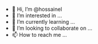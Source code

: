 - 👋 Hi, I’m @hossainel
- 👀 I’m interested in ...
- 🌱 I’m currently learning ...
- 💞️ I’m looking to collaborate on ...
- 📫 How to reach me ...

<!---
hossainel/hossainel is a ✨ special ✨ repository because its `README.md` (this file) appears on your GitHub profile.
You can click the Preview link to take a look at your changes.
--->
